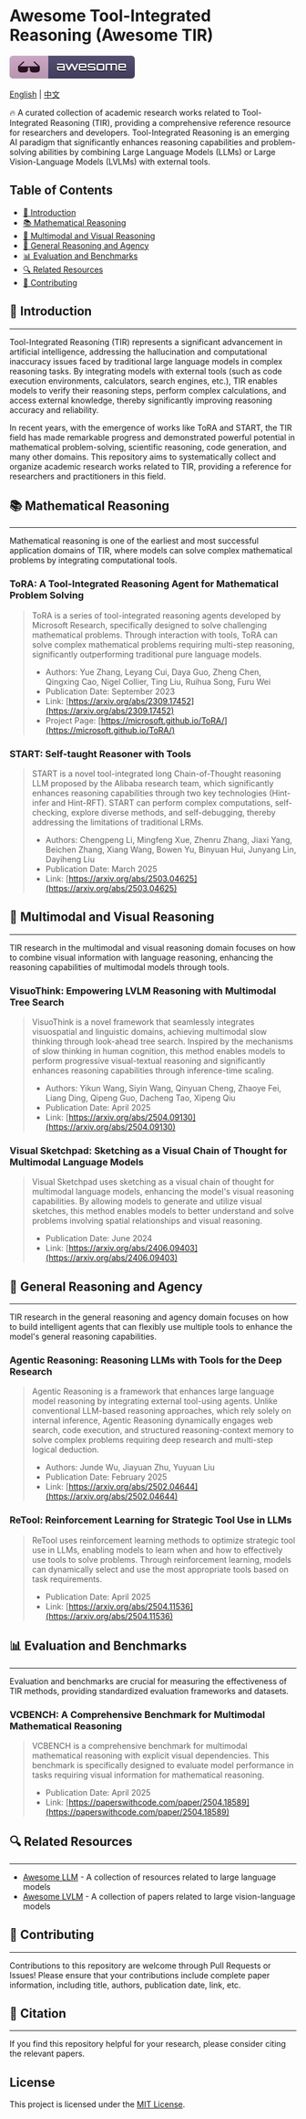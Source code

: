 # Awesome Tool-Integrated Reasoning (Awesome TIR)

[![Awesome](assets/awesome.svg)](https://awesome.re)

[English](readme.md) | [中文](readme_zh.md)

🔥 A curated collection of academic research works related to Tool-Integrated Reasoning (TIR), providing a comprehensive reference resource for researchers and developers. Tool-Integrated Reasoning is an emerging AI paradigm that significantly enhances reasoning capabilities and problem-solving abilities by combining Large Language Models (LLMs) or Large Vision-Language Models (LVLMs) with external tools.

## Table of Contents

- [🤗 Introduction](#-introduction)
- [📚 Mathematical Reasoning](#-mathematical-reasoning)
- [🎨 Multimodal and Visual Reasoning](#-multimodal-and-visual-reasoning)
- [🤖 General Reasoning and Agency](#-general-reasoning-and-agency)
- [📊 Evaluation and Benchmarks](#-evaluation-and-benchmarks)
- [🔍 Related Resources](#-related-resources)
- [👥 Contributing](#-contributing)

## 🤗 Introduction

---

Tool-Integrated Reasoning (TIR) represents a significant advancement in artificial intelligence, addressing the hallucination and computational inaccuracy issues faced by traditional large language models in complex reasoning tasks. By integrating models with external tools (such as code execution environments, calculators, search engines, etc.), TIR enables models to verify their reasoning steps, perform complex calculations, and access external knowledge, thereby significantly improving reasoning accuracy and reliability.

In recent years, with the emergence of works like ToRA and START, the TIR field has made remarkable progress and demonstrated powerful potential in mathematical problem-solving, scientific reasoning, code generation, and many other domains. This repository aims to systematically collect and organize academic research works related to TIR, providing a reference for researchers and practitioners in this field.

## 📚 Mathematical Reasoning

---

Mathematical reasoning is one of the earliest and most successful application domains of TIR, where models can solve complex mathematical problems by integrating computational tools.

### ToRA: A Tool-Integrated Reasoning Agent for Mathematical Problem Solving

> ToRA is a series of tool-integrated reasoning agents developed by Microsoft Research, specifically designed to solve challenging mathematical problems. Through interaction with tools, ToRA can solve complex mathematical problems requiring multi-step reasoning, significantly outperforming traditional pure language models.
> 
> - Authors: Yue Zhang, Leyang Cui, Daya Guo, Zheng Chen, Qingxing Cao, Nigel Collier, Ting Liu, Ruihua Song, Furu Wei
> - Publication Date: September 2023
> - Link: [https://arxiv.org/abs/2309.17452](https://arxiv.org/abs/2309.17452)
> - Project Page: [https://microsoft.github.io/ToRA/](https://microsoft.github.io/ToRA/)

### START: Self-taught Reasoner with Tools

> START is a novel tool-integrated long Chain-of-Thought reasoning LLM proposed by the Alibaba research team, which significantly enhances reasoning capabilities through two key technologies (Hint-infer and Hint-RFT). START can perform complex computations, self-checking, explore diverse methods, and self-debugging, thereby addressing the limitations of traditional LRMs.
> 
> - Authors: Chengpeng Li, Mingfeng Xue, Zhenru Zhang, Jiaxi Yang, Beichen Zhang, Xiang Wang, Bowen Yu, Binyuan Hui, Junyang Lin, Dayiheng Liu
> - Publication Date: March 2025
> - Link: [https://arxiv.org/abs/2503.04625](https://arxiv.org/abs/2503.04625)

## 🎨 Multimodal and Visual Reasoning

---

TIR research in the multimodal and visual reasoning domain focuses on how to combine visual information with language reasoning, enhancing the reasoning capabilities of multimodal models through tools.

### VisuoThink: Empowering LVLM Reasoning with Multimodal Tree Search

> VisuoThink is a novel framework that seamlessly integrates visuospatial and linguistic domains, achieving multimodal slow thinking through look-ahead tree search. Inspired by the mechanisms of slow thinking in human cognition, this method enables models to perform progressive visual-textual reasoning and significantly enhances reasoning capabilities through inference-time scaling.
> 
> - Authors: Yikun Wang, Siyin Wang, Qinyuan Cheng, Zhaoye Fei, Liang Ding, Qipeng Guo, Dacheng Tao, Xipeng Qiu
> - Publication Date: April 2025
> - Link: [https://arxiv.org/abs/2504.09130](https://arxiv.org/abs/2504.09130)

### Visual Sketchpad: Sketching as a Visual Chain of Thought for Multimodal Language Models

> Visual Sketchpad uses sketching as a visual chain of thought for multimodal language models, enhancing the model's visual reasoning capabilities. By allowing models to generate and utilize visual sketches, this method enables models to better understand and solve problems involving spatial relationships and visual reasoning.
> 
> - Publication Date: June 2024
> - Link: [https://arxiv.org/abs/2406.09403](https://arxiv.org/abs/2406.09403)

## 🤖 General Reasoning and Agency

---

TIR research in the general reasoning and agency domain focuses on how to build intelligent agents that can flexibly use multiple tools to enhance the model's general reasoning capabilities.

### Agentic Reasoning: Reasoning LLMs with Tools for the Deep Research

> Agentic Reasoning is a framework that enhances large language model reasoning by integrating external tool-using agents. Unlike conventional LLM-based reasoning approaches, which rely solely on internal inference, Agentic Reasoning dynamically engages web search, code execution, and structured reasoning-context memory to solve complex problems requiring deep research and multi-step logical deduction.
> 
> - Authors: Junde Wu, Jiayuan Zhu, Yuyuan Liu
> - Publication Date: February 2025
> - Link: [https://arxiv.org/abs/2502.04644](https://arxiv.org/abs/2502.04644)

### ReTool: Reinforcement Learning for Strategic Tool Use in LLMs

> ReTool uses reinforcement learning methods to optimize strategic tool use in LLMs, enabling models to learn when and how to effectively use tools to solve problems. Through reinforcement learning, models can dynamically select and use the most appropriate tools based on task requirements.
> 
> - Publication Date: April 2025
> - Link: [https://arxiv.org/abs/2504.11536](https://arxiv.org/abs/2504.11536)

## 📊 Evaluation and Benchmarks

---

Evaluation and benchmarks are crucial for measuring the effectiveness of TIR methods, providing standardized evaluation frameworks and datasets.

### VCBENCH: A Comprehensive Benchmark for Multimodal Mathematical Reasoning

> VCBENCH is a comprehensive benchmark for multimodal mathematical reasoning with explicit visual dependencies. This benchmark is specifically designed to evaluate model performance in tasks requiring visual information for mathematical reasoning.
> 
> - Publication Date: April 2025
> - Link: [https://paperswithcode.com/paper/2504.18589](https://paperswithcode.com/paper/2504.18589)

## 🔍 Related Resources

---

- [Awesome LLM](https://github.com/Hannibal046/Awesome-LLM) - A collection of resources related to large language models
- [Awesome LVLM](https://github.com/Gary-code/Awesome-LVLM-paper) - A collection of papers related to large vision-language models

## 👥 Contributing

---

Contributions to this repository are welcome through Pull Requests or Issues! Please ensure that your contributions include complete paper information, including title, authors, publication date, link, etc.

## 📝 Citation

---

If you find this repository helpful for your research, please consider citing the relevant papers.

## License

This project is licensed under the [MIT License](LICENSE).